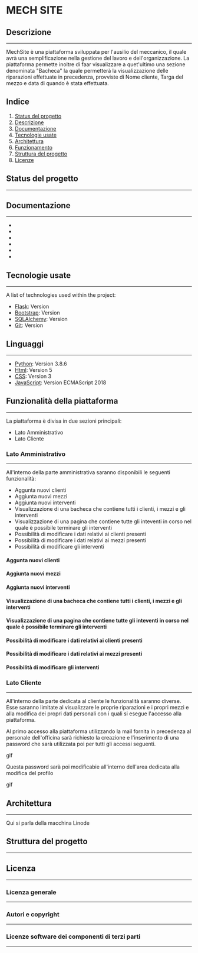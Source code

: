 # MECH SITE
## Descrizione
***
MechSite è una piattaforma sviluppata per l'ausilio del meccanico, il quale avrà una semplificazione nella gestione del lavoro e dell'organizzazione.
La piattaforma permette inoltre di faar visualizzare a quet'ultimo una sezione denominata "Bacheca" la quale permetterà la visualizzazione delle riparazioni effettuate in precedenza, provviste di Nome cliente, Targa del mezzo e data di quando è stata effettuata.
## Indice
1. [Status del progetto](#status-del-progetto)
2. [Descrizione](#descrizione)
3. [Documentazione](#documentazione)
4. [Tecnologie usate](#tecnologie-usate)
5. [Architettura](#architettura)
6. [Funzionamento](#funzionamento)
7. [Struttura del progetto](#struttura-del-progetto)
8. [Licenze](#licenze)
## Status del progetto
***

## Documentazione
***
*
*
*
*
*
*
## Tecnologie usate
***
A list of technologies used within the project:
* [Flask](https://flask.palletsprojects.com/en/1.1.x): Version
* [Bootstrap](https://getbootstrap.com): Version
* [SQLAlchemy](https://www.sqlalchemy.org): Version
* [Git](https://git-scm.com): Version
## Linguaggi
***
* [Python](https://www.python.org): Version 3.8.6
* [Html](https://html.com): Version 5
* [CSS](https://www.css.com): Version 3
* [JavaScript](https://www.javascript.com): Version 	ECMAScript 2018
## Funzionalità della piattaforma
***
La piattaforma è divisa in due sezioni principali:
* Lato Amministrativo
* Lato Cliente

### Lato Amministrativo
***
All'interno della parte amministrativa saranno disponibili le seguenti funzionalità:
* Aggunta nuovi clienti
* Aggiunta nuovi mezzi
* Aggiunta nuovi interventi
* Visualizzazione di una bacheca che contiene tutti i clienti, i mezzi e gli interventi
* Visualizzazione di una pagina che contiene tutte gli inteventi in corso nel quale è possibile terminare gli interventi
* Possibilità di modificare i dati relativi ai clienti presenti
* Possibilità di modificare i dati relativi ai mezzi presenti
* Possibilità di modificare gli interventi

#### Aggunta nuovi clienti

#### Aggiunta nuovi mezzi
#### Aggiunta nuovi interventi
#### Visualizzazione di una bacheca che contiene tutti i clienti, i mezzi e gli interventi
#### Visualizzazione di una pagina che contiene tutte gli inteventi in corso nel quale è possibile terminare gli interventi
#### Possibilità di modificare i dati relativi ai clienti presenti
#### Possibilità di modificare i dati relativi ai mezzi presenti
#### Possibilità di modificare gli interventi

### Lato Cliente
***
All'interno della parte dedicata al cliente le funzionalità saranno diverse.
Esse saranno limitate al visualizzare le proprie riparazioni e i propri mezzi e alla modifica dei propri dati personali con i quali si esegue l'accesso alla piattaforma.

Al primo accesso alla piattaforma utilizzando la mail fornita in precedenza al personale dell'officina sarà richiesto la creazione e l'inserimento di una password che sarà utilizzata poi per tutti gli accessi seguenti.

gif

Questa password sarà poi modificabie all'interno dell'area dedicata alla modifica del profilo

gif

## Architettura
***
Qui si parla della macchina Linode
## Struttura del progetto
***
## Licenza
***
### Licenza generale
***
### Autori e copyright
***
### Licenze software dei componenti di terzi parti
***
